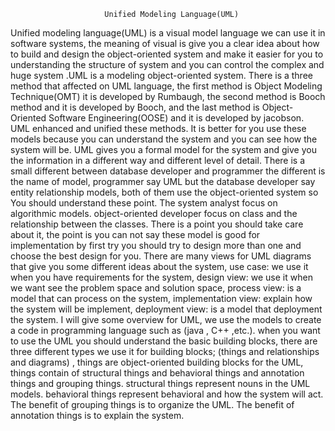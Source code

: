                          Unified Modeling Language(UML)

Unified modeling language(UML) is a visual model language we can use it in software systems, the meaning of visual is give you a clear idea about how to build and design the object-oriented system and make it easier for you to understanding the structure of system and you can control the complex and huge system .UML is a modeling object-oriented system. There is a three method that affected on UML language, the first method is Object Modeling Technique(OMT) it is developed by Rumbaugh, the second method is Booch method and it is developed by Booch, and the last method is Object-Oriented Software Engineering(OOSE) and it is developed by jacobson. UML enhanced and unified these methods. It is better for you use these models because you can understand the system and you can see how the system will be. UML gives you a formal model for the system and give you the information in a different way and different level of detail. There is a small different between database developer and programmer the different is the name of model, programmer say UML but the database developer say entity relationship models, both of them use the object-oriented system so You should understand these point. The system analyst focus on algorithmic models. object-oriented developer focus on class and the relationship between the classes. There is a point you should take care about it, the point is you can not say these model is good for implementation by first try you should try to design more than one and choose the best design for you. There are many views for UML diagrams that give you some different ideas about the system, use case: we use it when you have requirements for the system, design view: we use it when we want see the problem space and solution space, process view: is a model that can process on the system, implementation view: explain how the system will be implement, deployment view: is a model that deployment the system. I will give some overview for UML, we use the models to create a code in programming language such as (java , C++ ,etc.). when you want to use the UML you should understand the basic building blocks, there are three different types we use it for building blocks; (things and relationships and diagrams) , things are object-oriented building blocks for the UML, things contain of structural things and behavioral things and annotation things and grouping things. structural things represent nouns in the UML models. behavioral
things represent behavioral and how the system will act. The benefit of grouping things is to organize the UML. The benefit of annotation things is to explain the system.
